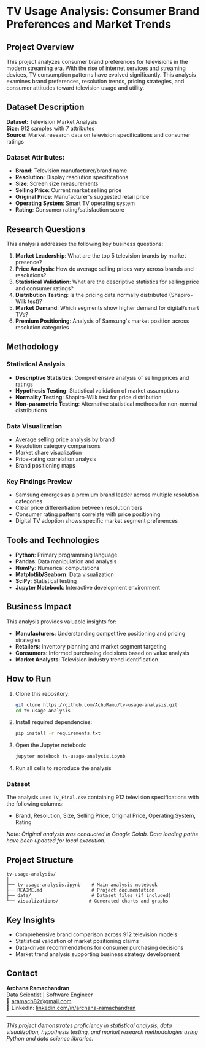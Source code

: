 # TV Usage Analysis: Consumer Brand Preferences and Market Trends

## Project Overview

This project analyzes consumer brand preferences for televisions in the modern streaming era. With the rise of internet services and streaming devices, TV consumption patterns have evolved significantly. This analysis examines brand preferences, resolution trends, pricing strategies, and consumer attitudes toward television usage and utility.

## Dataset Description

**Dataset:** Television Market Analysis  
**Size:** 912 samples with 7 attributes  
**Source:** Market research data on television specifications and consumer ratings

### Dataset Attributes:
- **Brand**: Television manufacturer/brand name
- **Resolution**: Display resolution specifications  
- **Size**: Screen size measurements
- **Selling Price**: Current market selling price
- **Original Price**: Manufacturer's suggested retail price
- **Operating System**: Smart TV operating system
- **Rating**: Consumer rating/satisfaction score

## Research Questions

This analysis addresses the following key business questions:

1. **Market Leadership**: What are the top 5 television brands by market presence?
2. **Price Analysis**: How do average selling prices vary across brands and resolutions?
3. **Statistical Validation**: What are the descriptive statistics for selling price and consumer ratings?
4. **Distribution Testing**: Is the pricing data normally distributed (Shapiro-Wilk test)?
5. **Market Demand**: Which segments show higher demand for digital/smart TVs?
6. **Premium Positioning**: Analysis of Samsung's market position across resolution categories

## Methodology

### Statistical Analysis
- **Descriptive Statistics**: Comprehensive analysis of selling prices and ratings
- **Hypothesis Testing**: Statistical validation of market assumptions
- **Normality Testing**: Shapiro-Wilk test for price distribution
- **Non-parametric Testing**: Alternative statistical methods for non-normal distributions

### Data Visualization
- Average selling price analysis by brand
- Resolution category comparisons
- Market share visualization
- Price-rating correlation analysis
- Brand positioning maps

### Key Findings Preview
- Samsung emerges as a premium brand leader across multiple resolution categories
- Clear price differentiation between resolution tiers
- Consumer rating patterns correlate with price positioning
- Digital TV adoption shows specific market segment preferences

## Tools and Technologies

- **Python**: Primary programming language
- **Pandas**: Data manipulation and analysis
- **NumPy**: Numerical computations
- **Matplotlib/Seaborn**: Data visualization
- **SciPy**: Statistical testing
- **Jupyter Notebook**: Interactive development environment

## Business Impact

This analysis provides valuable insights for:
- **Manufacturers**: Understanding competitive positioning and pricing strategies
- **Retailers**: Inventory planning and market segment targeting
- **Consumers**: Informed purchasing decisions based on value analysis
- **Market Analysts**: Television industry trend identification

## How to Run

1. Clone this repository:
   ```bash
   git clone https://github.com/AchuRamu/tv-usage-analysis.git
   cd tv-usage-analysis
   ```

2. Install required dependencies:
   ```bash
   pip install -r requirements.txt
   ```

3. Open the Jupyter notebook:
   ```bash
   jupyter notebook tv-usage-analysis.ipynb
   ```

4. Run all cells to reproduce the analysis

### Dataset
The analysis uses `TV_Final.csv` containing 912 television specifications with the following columns:
- Brand, Resolution, Size, Selling Price, Original Price, Operating System, Rating

*Note: Original analysis was conducted in Google Colab. Data loading paths have been updated for local execution.*

## Project Structure

```
tv-usage-analysis/
│
├── tv-usage-analysis.ipynb    # Main analysis notebook
├── README.md                  # Project documentation
├── data/                      # Dataset files (if included)
└── visualizations/           # Generated charts and graphs
```

## Key Insights

- Comprehensive brand comparison across 912 television models
- Statistical validation of market positioning claims
- Data-driven recommendations for consumer purchasing decisions
- Market trend analysis supporting business strategy development

## Contact

**Archana Ramachandran**  
Data Scientist | Software Engineer  
📧 aramach82@gmail.com  
🔗 LinkedIn: [linkedin.com/in/archana-ramachandran](https://www.linkedin.com/in/archana-ramachandran)

---

*This project demonstrates proficiency in statistical analysis, data visualization, hypothesis testing, and market research methodologies using Python and data science libraries.*

